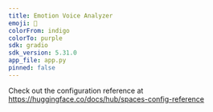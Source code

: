 ```yaml
---
title: Emotion Voice Analyzer
emoji: 🐨
colorFrom: indigo
colorTo: purple
sdk: gradio
sdk_version: 5.31.0
app_file: app.py
pinned: false
---
```


Check out the configuration reference at https://huggingface.co/docs/hub/spaces-config-reference
